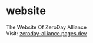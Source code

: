 # website

The Website Of ZeroDay Alliance  
Visit: [zeroday-alliance.pages.dev](https://zerodayalliance.pages.dev)
